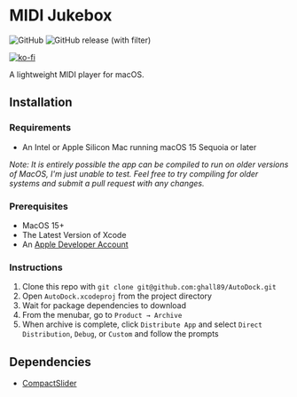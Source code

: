 # MIDI Jukebox

![GitHub](https://img.shields.io/github/license/ghall89/AutoDock) ![GitHub release (with filter)](https://img.shields.io/github/v/release/ghall89/AutoDock)

[![ko-fi](https://ko-fi.com/img/githubbutton_sm.svg)](https://ko-fi.com/T6T66ELM7)

A lightweight MIDI player for macOS.

## Installation

### Requirements

- An Intel or Apple Silicon Mac running macOS 15 Sequoia or later

_Note: It is entirely possible the app can be compiled to run on older versions of MacOS, I'm just unable to test. Feel free to try compiling for older systems and submit a pull request with any changes._

### Prerequisites

- MacOS 15+
- The Latest Version of Xcode
- An [Apple Developer Account](https://developer.apple.com)

### Instructions

1. Clone this repo with `git clone git@github.com:ghall89/AutoDock.git`
2. Open `AutoDock.xcodeproj` from the project directory
3. Wait for package dependencies to download
4. From the menubar, go to `Product → Archive`
5. When archive is complete, click `Distribute App` and select `Direct Distribution`, `Debug`, or `Custom` and follow the prompts

## Dependencies

- [CompactSlider](https://github.com/buh/CompactSlider)
